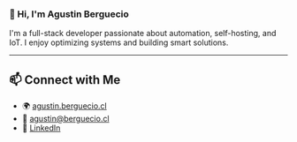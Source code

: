 ### 👋 Hi, I'm Agustin Berguecio

I'm a full-stack developer passionate about automation, self-hosting, and IoT. I enjoy optimizing systems and building smart solutions.

---

## 📫 Connect with Me
- 🌍 [agustin.berguecio.cl](https://agustin.berguecio.cl)
- 📧 [agustin@berguecio.cl](mailto:agustin@berguecio.cl)
- 🔗 [LinkedIn](https://linkedin.com/in/aberguecio)
